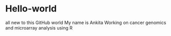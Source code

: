 # Hello-world
all new to this GitHub world
My name is Ankita
Working on cancer genomics and microarray analysis using R
